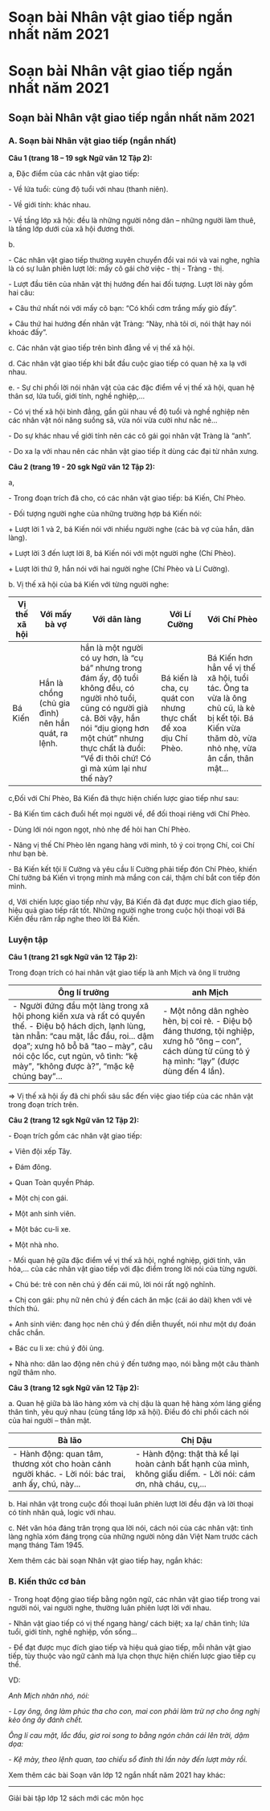 # Soạn bài Nhân vật giao tiếp ngắn nhất năm 2021

# Soạn bài Nhân vật giao tiếp ngắn nhất năm 2021

## Soạn bài Nhân vật giao tiếp ngắn nhất năm 2021

### **A. Soạn bài Nhân vật giao tiếp (ngắn nhất)**

**Câu 1 (trang 18 – 19 sgk Ngữ văn 12 Tập 2):**

a, Đặc điểm của các nhân vật giao tiếp:

\- Về lứa tuổi: cùng độ tuổi với nhau (thanh niên).

\- Về giới tính: khác nhau.

\- Về tầng lớp xã hội: đều là những người nông dân – những người làm thuê, là tầng lớp dưới của xã hội đương thời.

b.

\- Các nhân vật giao tiếp thường xuyên chuyển đổi vai nói và vai nghe, nghĩa là có sự luân phiên lượt lời: mấy cô gái chờ việc - thị - Tràng - thị.

\- Lượt đầu tiên của nhân vật thị hướng đến hai đối tượng. Lượt lời này gồm hai câu:

\+ Câu thứ nhất nói với mấy cô bạn: “Có khối cơm trắng mấy giò đấy”.

\+ Câu thứ hai hướng đến nhân vật Tràng: “Này, nhà tôi ơi, nói thật hay nói khoác đấy”.

c. Các nhân vật giao tiếp trên bình đẳng về vị thế xã hội.

d. Các nhân vật giao tiếp khi bắt đầu cuộc giao tiếp có quan hệ xa lạ với nhau.

e. - Sự chi phối lời nói nhân vật của các đặc điểm về vị thế xã hội, quan hệ thân sơ, lứa tuổi, giới tính, nghề nghiệp,...

\- Có vị thế xã hội bình đẳng, gần gũi nhau về độ tuổi và nghề nghiệp nên các nhân vật nói năng suồng sã, vừa nói vừa cười như nắc nẻ...

\- Do sự khác nhau về giới tính nên các cô gái gọi nhân vật Tràng là “anh”.

\- Do xa lạ với nhau nên các nhân vật giao tiếp ít dùng các đại từ nhân xưng.

**Câu 2 (trang 19 - 20 sgk Ngữ văn 12 Tập 2):**

a,

\- Trong đoạn trích đã cho, có các nhân vật giao tiếp: bá Kiến, Chí Phèo.

\- Đối tượng người nghe của những trường hợp bá Kiến nói:

\+ Lượt lời 1 và 2, bá Kiến nói với nhiều người nghe (các bà vợ của hắn, dân làng).

\+ Lượt lời 3 đến lượt lời 8, bá Kiến nói với một người nghe (Chí Phèo).

\+ Lượt lời thứ 9, hắn nói với hai người nghe (Chí Phèo và Lí Cường).

b. Vị thế xã hội của bá Kiến với từng người nghe:

Vị thế xã hội | Với mấy bà vợ | Với dân làng | Với Lí Cường | Với Chí Phèo  
---|---|---|---|---  
Bá Kiến |  Hắn là chồng (chủ gia đình) nên hắn quát, ra lệnh. |  hắn là một người có uy hơn, là “cụ bá” nhưng trong đám ấy, độ tuổi không đều, có người nhỏ tuổi, cũng có người già cả. Bởi vậy, hắn nói “dịu giọng hơn một chút” nhưng thực chất là đuổi: “Về đi thôi chứ! Có gì mà xúm lại như thế này? |  Bá kiến là cha, cụ quát con nhưng thực chất để xoa dịu Chí Phèo. |  Bá Kiến hơn hẳn về vị thế xã hội, tuổi tác. Ông ta vừa là ông chủ cũ, là kẻ bị kết tội. Bá Kiến vừa thăm dò, vừa nhỏ nhẹ, vừa ân cần, thân mật…  
  
c,Đối với Chí Phèo, Bá Kiến đã thực hiện chiến lược giao tiếp như sau:

\- Bá Kiến tìm cách đuổi hết mọi người về, để đối thoại riêng với Chí Phèo.

\- Dùng lới nói ngon ngọt, nhỏ nhẹ để hỏi han Chí Phèo.

\- Nâng vị thế Chí Phèo lên ngang hàng với mình, tỏ ý coi trọng Chí, coi Chí như bạn bè.

\- Bá Kiến kết tội lí Cường và yêu cầu lí Cường phải tiếp đón Chí Phèo, khiến Chí tưởng bá Kiến vì trọng mình mà mắng con cái, thậm chí bắt con tiếp đón mình.

d, Với chiến lược giao tiếp như vậy, Bá Kiến đã đạt được mục đích giao tiếp, hiệu quả giao tiếp rất tốt. Những người nghe trong cuộc hội thoại với Bá Kiến đều răm rắp nghe theo lời Bá Kiến. 

### Luyện tập

**Câu 1 (trang 21 sgk Ngữ văn 12 Tập 2):**

Trong đoạn trích có hai nhân vật giao tiếp là anh Mịch và ông lí trưởng

Ông lí trưởng | anh Mịch  
---|---  
\- Người đứng đầu một làng trong xã hội phong kiến xưa và rất có quyền thế.  \- Điệu bộ hách dịch, lạnh lùng, tàn nhẫn: “cau mặt, lắc đầu, roi... dậm dọa”; xưng hô bỗ bã “tao – mày”, câu nói cộc lốc, cụt ngủn, vô tình: “kệ mày”, “không được à?”, “mặc kệ chúng bay”... |  \- Một nông dân nghèo hèn, bị coi rẻ.  \- Điệu bộ đáng thương, tội nghiệp, xưng hô “ông – con”, cách dùng từ cũng tỏ ý hạ mình: “lạy” (được dùng đến 4 lần).  
  
⇒ Vị thế xã hội ấy đã chi phối sâu sắc đến việc giao tiếp của các nhân vật trong đoạn trích trên.

**Câu 2 (trang 12 sgk Ngữ văn 12 Tập 2):**

\- Đoạn trích gồm các nhân vật giao tiếp:

\+ Viên đội xếp Tây.

\+ Đám đông.

\+ Quan Toàn quyền Pháp.

\+ Một chị con gái.

\+ Một anh sinh viên.

\+ Một bác cu-li xe.

\+ Một nhà nho.

\- Mối quan hệ gữa đặc điểm về vị thế xã hội, nghề nghiệp, giới tính, văn hóa,... của các nhân vật giao tiếp với đặc điểm trong lời nói của từng người.

\+ Chú bé: trẻ con nên chú ý đến cái mũ, lời nói rất ngộ nghĩnh.

\+ Chị con gái: phụ nữ nên chú ý đến cách ăn mặc (cái áo dài) khen với vẻ thích thú.

\+ Anh sinh viên: đang học nên chú ý đến diễn thuyết, nói như một dự đoán chắc chắn.

\+ Bác cu li xe: chú ý đôi ủng.

\+ Nhà nho: dân lao động nên chú ý đến tướng mạo, nói bằng một câu thành ngữ thâm nho.

**Câu 3 (trang 12 sgk Ngữ văn 12 Tập 2):**

a. Quan hệ giữa bà lão hàng xóm và chị dậu là quan hệ hàng xóm láng giềng thân tình, yêu quý nhau (cùng tầng lớp xã hội). Điều đó chi phối cách nói của hai người – thân mật.

Bà lão | Chị Dậu  
---|---  
\- Hành động: quan tâm, thương xót cho hoàn cảnh người khác. \- Lời nói: bác trai, anh ấy, chú, này... |  \- Hành động: thật thà kể lại hoàn cảnh bất hạnh của mình, không giấu diếm. \- Lời nói: cám ơn, nhà cháu, cụ,...  
  
b. Hai nhân vật trong cuộc đối thoại luân phiên lượt lời đều đặn và lời thoại có tính nhân quả, logic với nhau.

c. Nét văn hóa đáng trân trọng qua lời nói, cách nói của các nhân vật: tình làng nghĩa xóm đáng trọng của những người nông dân Việt Nam trước cách mạng tháng Tám 1945.

Xem thêm các bài soạn Nhân vật giao tiếp hay, ngắn khác:

### **B. Kiến thức cơ bản**

\- Trong hoạt động giao tiếp bằng ngôn ngữ, các nhân vật giao tiếp trong vai người nói, vai người nghe, thường luân phiên lượt lời với nhau.

\- Nhân vật giao tiếp có vị thế ngang hàng/ cách biệt; xa lạ/ chân tình; lứa tuổi, giới tính, nghề nghiệp, vốn sống…

\- Để đạt được mục đích giao tiếp và hiệu quả giao tiếp, mỗi nhân vật giao tiếp, tùy thuộc vào ngữ cảnh mà lựa chọn thực hiện chiến lược giao tiếp cụ thể.

VD:

_Anh Mịch nhăn nhó, nói:_

_\- Lạy ông, ông làm phúc tha cho con, mai con phải làm trừ nợ cho ông nghị kẻo ông ấy đánh chết._

_Ông lí cau mặt, lắc đầu, giơ roi song to bằng ngón chân cái lên trời, dậm dọa:_

_\- Kệ mày, theo lệnh quan, tao chiếu sổ đinh thì lần này đến lượt mày rồi._

Xem thêm các bài Soạn văn lớp 12 ngắn nhất năm 2021 hay khác:

* * *

Giải bài tập lớp 12 sách mới các môn học
